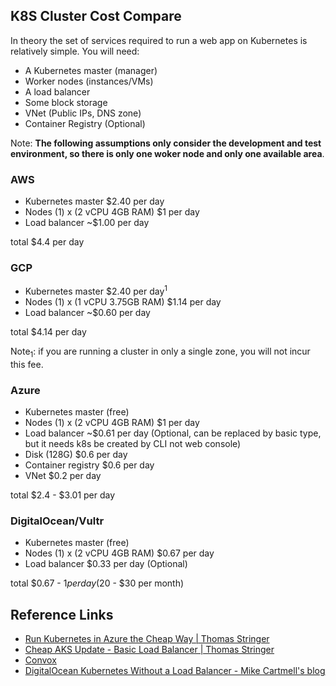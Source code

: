 ## K8S Cluster Cost Compare

In theory the set of services required to run a web app on Kubernetes is relatively simple. You will need:

- A Kubernetes master (manager)
- Worker nodes (instances/VMs)
- A load balancer
- Some block storage
- VNet (Public IPs, DNS zone)
- Container Registry (Optional)

Note: **The following assumptions only consider the development and test environment, so there is only one woker node and only one available area**.

### AWS

- Kubernetes master $2.40 per day
- Nodes (1) x (2 vCPU 4GB RAM) $1 per day
- Load balancer ~$1.00 per day

total $4.4 per day

### GCP

- Kubernetes master $2.40 per day<sup>1</sup>
- Nodes (1) x (1 vCPU 3.75GB RAM) $1.14 per day
- Load balancer ~$0.60 per day

total $4.14 per day

Note<sub>1</sub>: if you are running a cluster in only a single zone, you will not incur this fee.

### Azure

- Kubernetes master (free)
- Nodes (1) x (2 vCPU 4GB RAM) $1 per day
- Load balancer ~$0.61 per day (Optional, can be replaced by basic type, but it needs k8s be created by CLI not web console)
- Disk (128G) $0.6 per day
- Container registry $0.6 per day
- VNet $0.2 per day

total $2.4 - $3.01 per day

### DigitalOcean/Vultr

- Kubernetes master (free)
- Nodes (1) x (2 vCPU 4GB RAM) $0.67 per day
- Load balancer $0.33 per day (Optional)

total $0.67 - $1 per day ($20 - $30 per month)

## Reference Links

- [Run Kubernetes in Azure the Cheap Way | Thomas Stringer](https://trstringer.com/cheap-kubernetes-in-azure/)
- [Cheap AKS Update - Basic Load Balancer | Thomas Stringer](https://trstringer.com/cheap-aks-load-balancer/)
- [Convox](https://convox.com/blog/cost-of-running-k8s/)
- [DigitalOcean Kubernetes Without a Load Balancer - Mike Cartmell's blog](https://mike.sg/2021/08/31/digitalocean-kubernetes-without-a-load-balancer/)
